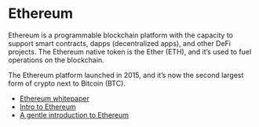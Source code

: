 # Ethereum

Ethereum is a programmable blockchain platform with the capacity to support smart contracts, dapps (decentralized apps), and other DeFi projects. The Ethereum native token is the Ether (ETH), and it’s used to fuel operations on the blockchain.

The Ethereum platform launched in 2015, and it’s now the second largest form of crypto next to Bitcoin (BTC).

- [Ethereum whitepaper](https://ethereum.org/en/whitepaper/)
- [Intro to Ethereum](https://ethereum.org/en/developers/docs/intro-to-ethereum/)
- [A gentle introduction to Ethereum](https://bitsonblocks.net/2016/10/02/gentle-introduction-ethereum/)
